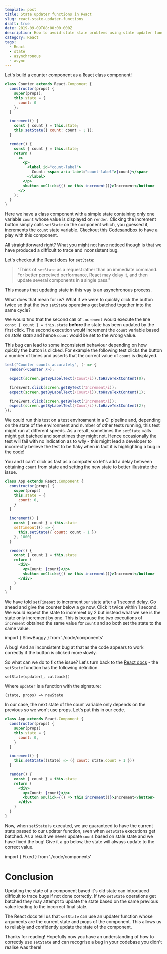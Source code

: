 ```yaml
---
template: post
title: State updater functions in React
slug: react-state-updater-functions
draft: true
date: 2019-09-09T08:00:00.000Z
description: How to avoid stale state problems using state updater functions
category: React
tags:
  - React
  - state
  - asynchronous
  - async
---
```

Let's build a counter component as a React class component!

```jsx
class Counter extends React.Component {
  constructor(props) {
    super(props);
    this.state = {
      count: 0
    };
  }

  increment() {
    const { count } = this.state;
    this.setState({ count: count + 1 });
  }

  render() {
    const { count } = this.state;
    return (
      <>
        <p>
          <label id="count-label">
            Count: <span aria-label="count-label">{count}</span>
          </label>
        </p>
        <button onClick={() => this.increment()}>Increment</button>
      </>
    );
  }
}
```

Here we have a class component with a simple state containing only one variable
`count` whose value is displayed on `render`. Clicking the increment button
simply calls `setState` on the component which, you guessed it, increments the
`count` state variable. Checkout this [Codesandbox](https://codesandbox.io/s/simple-pf4u0) to have a play with this component.

All straightforward right? What you might not have noticed though is that we
have produced a difficult to trace and inconsistent bug.

Let's checkout the
[React docs](https://reactjs.org/docs/react-component.html#setstate) for
`setState`:

> "Think of `setState` as a request rather than an immediate command. For better
> perceived performance, React may delay it, and then update several components
> in a single pass."

This means that updating state in this way is an asynchronous process.

What does that mean for us? What if we were to quickly click the button twice so
that the two `setState` operations get batched together into the same cycle? 

We would find that the second call of `increment` would execute the line `const { count } = this.state`
**before** the state has been updated by the first click. The second execution
would increment the `count` variable based on *stale state* and hence `count`
would be set to the wrong value.

This bug can lead to some inconsistent behaviour depending on how quickly the
button is clicked. For example the following test clicks the button a number of
times and asserts that the correct value of `count` is displayed.

```jsx
test("Counter counts accurately", () => {
  render(<Counter />);

  expect(screen.getByLabelText(/Count/i)).toHaveTextContent(0);

  fireEvent.click(screen.getByText(/Increment/i));
  expect(screen.getByLabelText(/Count/i)).toHaveTextContent(1);

  fireEvent.click(screen.getByText(/Increment/i));
  expect(screen.getByLabelText(/Count/i)).toHaveTextContent(2);
});

```

We could run this test on a test environment in a CI pipeline and, depending on
the state of the environment and number of other tests running, this test might
run at different speeds. As a result, sometimes the `setState` calls might get
batched and sometimes they might not. Hence occasionally the test will fail with
no indication as to why - this might lead a developer to incorrectly believe the
test to be flaky when in fact it is highlighting a bug in the code!

You and I can't click as fast as a computer so let's add a delay between
obtaining `count` from state and setting the new state to better illustrate the
issue.

```jsx
class App extends React.Component {
  constructor(props) {
    super(props)
    this.state = {
      count: 0,
    }
  }

  increment() {
    const { count } = this.state
    setTimeout(() => {
      this.setState({ count: count + 1 })
    }, 1000)
  }

  render() {
    const { count } = this.state
    return (
      <div>
        <p>Count: {count}</p>
        <button onClick={() => this.increment()}>Increment</button>
      </div>
    )
  }
}
```

We have told `setTimeout` to increment our state after a 1 second delay. Go
ahead and give the counter below a go now. Click it twice within 1 second. We
would expect the state to increment by 2 but instead what we see is the state
only increment by one. This is because the two executions of `increment`
obtained the same value for `count` and so both set the state to the same value.

import { SlowBuggy } from './code/components'

<SlowBuggy />

A bug! And an inconsistent bug at that as the code appears to work correctly if
the button is clicked more slowly.

So what can we do to fix the issue? Let's turn back to the
[React docs](https://reactjs.org/docs/react-component.html#setstate) - the
`setState` function has the following definition.

```
setState(updater[, callback])
```

Where `updater` is a function with the signature:

```
(state, props) => newState
```

In our case, the next state of the count variable only depends on the previous
so we won't use props. Let's put this in our code.

```jsx
class App extends React.Component {
  constructor(props) {
    super(props)
    this.state = {
      count: 0,
    }
  }

  increment() {
    this.setState((state) => ({ count: state.count + 1 }))
  }

  render() {
    const { count } = this.state
    return (
      <div>
        <p>Count: {count}</p>
        <button onClick={() => this.increment()}>Increment</button>
      </div>
    )
  }
}
```

Now, when `setState` is executed, we are guaranteed to have the current state
passed to our updater function, even when `setState` executions get batched. As
a result we never update `count` based on stale state and we have fixed the bug!
Give it a go below, the state will always update to the correct value.

import { Fixed } from './code/components'

<Fixed />

# Conclusion

Updating the state of a component based it's old state can introduced difficult
to trace bugs if not done correctly. If two `setState` operations get batched
they may attempt to update the state based on the same previous value leading to
the incorrect final state.

The React docs tell us that `setState` can use an updater function whose
arguments are the current state and props of the component. This allows us to
reliably and confidently update the state of the component.

Thanks for reading! Hopefully now you have an understanding of how to correctly
use `setState` and can recognise a bug in your codebase you didn't realise was
there!